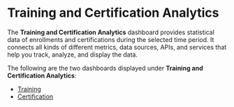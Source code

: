 # Training and Certification Analytics

The **Training and Certification Analytics** dashboard provides statistical data of enrollments and certifications during the selected time period. It connects all kinds of different metrics, data sources, APIs, and services that help you track, analyze, and display the data.

The following are the two dashboards displayed under **Training and Certification Analytics**:

* [Training](training-analytics/)
* [Certification](certification-analytics/)

&#x20;
